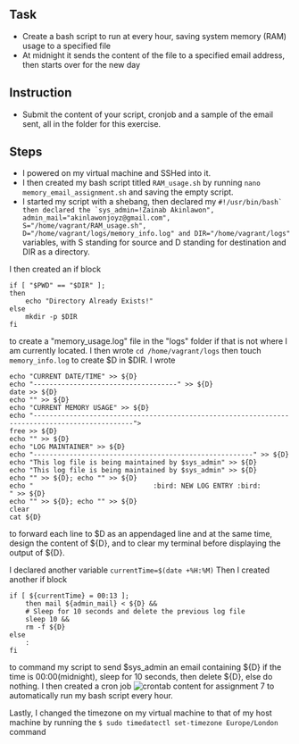## Task 
- Create a bash script to run at every hour, saving system memory (RAM) usage to a specified file
- At midnight it sends the content of the file to a specified email address, then starts over for the new day 

## Instruction 
- Submit the content of your script, cronjob and a sample of the email sent, all in the folder for this exercise. 


## Steps 
- I powered on my virtual machine and SSHed into it.
- I then created my bash script titled `RAM_usage.sh` by running `nano memory_email_assignment.sh` and saving the empty script.
- I started my script with a shebang, then declared my
```#!/usr/bin/bash` then declared the `sys_admin=!Zainab Akinlawon", admin_mail="akinlawonjoyz@gmail.com", S="/home/vagrant/RAM_usage.sh", D="/home/vagrant/logs/memory_info.log" and DIR="/home/vagrant/logs"```
variables, with S standing for source and D standing for destination and DIR as a directory. 

I then created an if block 
```
if [ "$PWD" == "$DIR" ];
then
    echo "Directory Already Exists!"
else
    mkdir -p $DIR
fi
```
to create a "memory_usage.log" file in the "logs" folder if that is not where I am currently located. 
I then wrote `cd /home/vagrant/logs` then touch `memory_info.log` to create $D in $DIR.
I wrote 
```
echo "CURRENT DATE/TIME" >> ${D}
echo "------------------------------------" >> ${D}
date >> ${D}
echo "" >> ${D}
echo "CURRENT MEMORY USAGE" >> ${D}
echo "-----------------------------------------------------------------------------------------------">
free >> ${D}
echo "" >> ${D}
echo "LOG MAINTAINER" >> ${D}
echo "-------------------------------------------------------" >> ${D}
echo "This log file is being maintained by $sys_admin" >> ${D}
echo "This log file is being maintained by $sys_admin" >> ${D}
echo "" >> ${D}; echo "" >> ${D}
echo "                              :bird: NEW LOG ENTRY :bird:             " >> ${D}
echo "" >> ${D}; echo "" >> ${D}
clear
cat ${D}
```
to forward each line to $D as an appendaged line and at the same time, design the content of ${D}, and to clear my terminal before displaying the output of ${D}.

I declared another variable `currentTime=$(date +%H:%M)`
Then I created another if block 
```
if [ ${currentTime} = 00:13 ];
    then mail ${admin_mail} < ${D} &&
    # Sleep for 10 seconds and delete the previous log file
    sleep 10 &&
    rm -f ${D}
else
    :
fi
```
to command my script to send $sys_admin an email containing ${D} if the time is 00:00(midnight), sleep for 10 seconds, then delete ${D}, else do nothing. 
I then created a cron job 
![crontab content for assignment 7](https://github.com/Venustrapflyyy/altschool-cloud-exercises/blob/main/exercise%20seven/crontab%20-e%20for%20meory%20usage%20assignment%20(assignment%207).png?raw=true)
to automatically run my bash script every hour. 

Lastly, I changed the timezone on my virtual machine to that of my host machine by running the `$ sudo timedatectl set-timezone Europe/London` command
